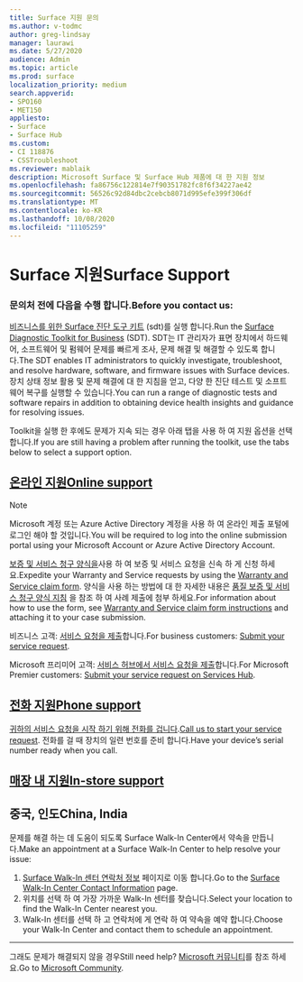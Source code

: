 ```yaml
---
title: Surface 지원 문의
ms.author: v-todmc
author: greg-lindsay
manager: laurawi
ms.date: 5/27/2020
audience: Admin
ms.topic: article
ms.prod: surface
localization_priority: medium
search.appverid:
- SPO160
- MET150
appliesto:
- Surface
- Surface Hub
ms.custom:
- CI 118876
- CSSTroubleshoot
ms.reviewer: mablaik
description: Microsoft Surface 및 Surface Hub 제품에 대 한 지원 정보
ms.openlocfilehash: fa86756c122814e7f90351782fc8f6f34227ae42
ms.sourcegitcommit: 56526c92d84dbc2cebcb8071d995efe399f306df
ms.translationtype: MT
ms.contentlocale: ko-KR
ms.lasthandoff: 10/08/2020
ms.locfileid: "11105259"
---
```

# <span data-ttu-id="1f84d-103">Surface 지원</span><span class="sxs-lookup"><span data-stu-id="1f84d-103">Surface Support</span></span>

### <span data-ttu-id="1f84d-104">문의처 전에 다음을 수행 합니다.</span><span class="sxs-lookup"><span data-stu-id="1f84d-104">Before you contact us:</span></span>  

<span data-ttu-id="1f84d-105">[비즈니스를 위한 Surface 진단 도구 키트](https://docs.microsoft.com/surface/surface-diagnostic-toolkit-business) (sdt)를 실행 합니다.</span><span class="sxs-lookup"><span data-stu-id="1f84d-105">Run the [Surface Diagnostic Toolkit for Business](https://docs.microsoft.com/surface/surface-diagnostic-toolkit-business) (SDT).</span></span> <span data-ttu-id="1f84d-106">SDT는 IT 관리자가 표면 장치에서 하드웨어, 소프트웨어 및 펌웨어 문제를 빠르게 조사, 문제 해결 및 해결할 수 있도록 합니다.</span><span class="sxs-lookup"><span data-stu-id="1f84d-106">The SDT enables IT administrators to quickly investigate, troubleshoot, and resolve hardware, software, and firmware issues with Surface devices.</span></span> <span data-ttu-id="1f84d-107">장치 상태 정보 활용 및 문제 해결에 대 한 지침을 얻고, 다양 한 진단 테스트 및 소프트웨어 복구를 실행할 수 있습니다.</span><span class="sxs-lookup"><span data-stu-id="1f84d-107">You can run a range of diagnostic tests and software repairs in addition to obtaining device health insights and guidance for resolving issues.</span></span> 

<span data-ttu-id="1f84d-108">Toolkit을 실행 한 후에도 문제가 지속 되는 경우 아래 탭을 사용 하 여 지원 옵션을 선택 합니다.</span><span class="sxs-lookup"><span data-stu-id="1f84d-108">If you are still having a problem after running the toolkit, use the tabs below to select a support option.</span></span>

## [<span data-ttu-id="1f84d-109">온라인 지원</span><span class="sxs-lookup"><span data-stu-id="1f84d-109">Online support</span></span>](#tab/online)

> [!NOTE]
> <span data-ttu-id="1f84d-110">Microsoft 계정 또는 Azure Active Directory 계정을 사용 하 여 온라인 제출 포털에 로그인 해야 할 것입니다.</span><span class="sxs-lookup"><span data-stu-id="1f84d-110">You will be required to log into the online submission portal using your Microsoft Account or Azure Active Directory Account.</span></span>  

<span data-ttu-id="1f84d-111">[보증 및 서비스 청구 양식을](https://download.microsoft.com/download/2/e/0/2e00e1c2-3f49-4b6a-b605-74a0244cb88b/Warranty_and_Service_Claim_Submission_Form.xlsx)사용 하 여 보증 및 서비스 요청을 신속 하 게 신청 하세요.</span><span class="sxs-lookup"><span data-stu-id="1f84d-111">Expedite your Warranty and Service requests by using the [Warranty and Service claim form](https://download.microsoft.com/download/2/e/0/2e00e1c2-3f49-4b6a-b605-74a0244cb88b/Warranty_and_Service_Claim_Submission_Form.xlsx).</span></span> <span data-ttu-id="1f84d-112">양식을 사용 하는 방법에 대 한 자세한 내용은 [품질 보증 및 서비스 청구 양식 지침](warranty-and-service-claim-form.md) 을 참조 하 여 사례 제출에 첨부 하세요.</span><span class="sxs-lookup"><span data-stu-id="1f84d-112">For information about how to use the form, see [Warranty and Service claim form instructions](warranty-and-service-claim-form.md) and attaching it to your case submission.</span></span>

<span data-ttu-id="1f84d-113">비즈니스 고객: [서비스 요청을 제출](https://support.serviceshub.microsoft.com/supportforbusiness/create?sapId=d383b26c-f150-6220-8f1b-e8aa325d9727)합니다.</span><span class="sxs-lookup"><span data-stu-id="1f84d-113">For business customers: [Submit your service request](https://support.serviceshub.microsoft.com/supportforbusiness/create?sapId=d383b26c-f150-6220-8f1b-e8aa325d9727).</span></span> 

<span data-ttu-id="1f84d-114">Microsoft 프리미어 고객: [서비스 허브에서 서비스 요청을 제출](https://serviceshub.microsoft.com/support/contactsupport)합니다.</span><span class="sxs-lookup"><span data-stu-id="1f84d-114">For Microsoft Premier customers: [Submit your service request on Services Hub](https://serviceshub.microsoft.com/support/contactsupport).</span></span> 

 
## [<span data-ttu-id="1f84d-115">전화 지원</span><span class="sxs-lookup"><span data-stu-id="1f84d-115">Phone support</span></span>](#tab/phone)

<span data-ttu-id="1f84d-116">[귀하의 서비스 요청을 시작 하기 위해 전화를 겁니다](https://support.microsoft.com/help/4051701/global-customer-service-phone-numbers).</span><span class="sxs-lookup"><span data-stu-id="1f84d-116">[Call us to start your service request](https://support.microsoft.com/help/4051701/global-customer-service-phone-numbers).</span></span> <span data-ttu-id="1f84d-117">전화를 걸 때 장치의 일련 번호를 준비 합니다.</span><span class="sxs-lookup"><span data-stu-id="1f84d-117">Have your device’s serial number ready when you call.</span></span> 

## [<span data-ttu-id="1f84d-118">매장 내 지원</span><span class="sxs-lookup"><span data-stu-id="1f84d-118">In-store support</span></span>](#tab/instore)

## <span data-ttu-id="1f84d-119">중국, 인도</span><span class="sxs-lookup"><span data-stu-id="1f84d-119">China, India</span></span>

<span data-ttu-id="1f84d-120">문제를 해결 하는 데 도움이 되도록 Surface Walk-In Center에서 약속을 만듭니다.</span><span class="sxs-lookup"><span data-stu-id="1f84d-120">Make an appointment at a Surface Walk-In Center to help resolve your issue:</span></span>

1. <span data-ttu-id="1f84d-121">[Surface Walk-In 센터 연락처 정보](https://support.microsoft.com/help/4498593/find-surface-walk-in-center-contact-information) 페이지로 이동 합니다.</span><span class="sxs-lookup"><span data-stu-id="1f84d-121">Go to the [Surface Walk-In Center Contact Information](https://support.microsoft.com/help/4498593/find-surface-walk-in-center-contact-information) page.</span></span> 
2. <span data-ttu-id="1f84d-122">위치를 선택 하 여 가장 가까운 Walk-In 센터를 찾습니다.</span><span class="sxs-lookup"><span data-stu-id="1f84d-122">Select your location to find the Walk-In Center nearest you.</span></span>  
3. <span data-ttu-id="1f84d-123">Walk-In 센터를 선택 하 고 연락처에 게 연락 하 여 약속을 예약 합니다.</span><span class="sxs-lookup"><span data-stu-id="1f84d-123">Choose your Walk-In Center and contact them to schedule an appointment.</span></span>


---

<span data-ttu-id="1f84d-124">그래도 문제가 해결되지 않을 경우</span><span class="sxs-lookup"><span data-stu-id="1f84d-124">Still need help?</span></span> <span data-ttu-id="1f84d-125">[Microsoft 커뮤니티](https://answers.microsoft.com/)를 참조 하세요.</span><span class="sxs-lookup"><span data-stu-id="1f84d-125">Go to [Microsoft Community](https://answers.microsoft.com/).</span></span>
